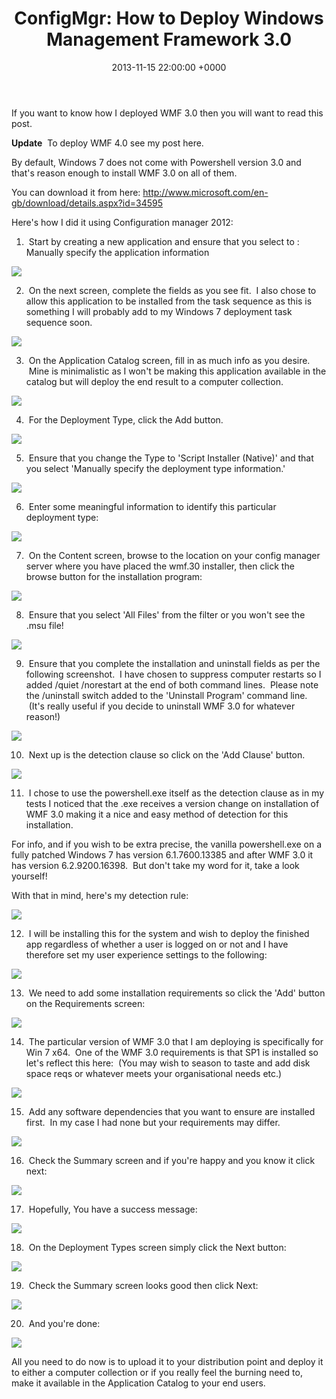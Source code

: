 ﻿---
layout: post
title:  "ConfigMgr: How to Deploy Windows Management Framework 3.0"
date:   2013-11-15 22:00:00 +0000
categories: ConfigMgr
tags: [configmgr, wmf]
---

If you want to know how I deployed WMF 3.0 then you will want to read this post.

**Update**  To deploy WMF 4.0 see my post here.

By default, Windows 7 does not come with Powershell version 3.0 and that's reason enough to install WMF 3.0 on all of them.

You can download it from here: http://www.microsoft.com/en-gb/download/details.aspx?id=34595

Here's how I did it using Configuration manager 2012:

1.  Start by creating a new application and ensure that you select to : Manually specify the application information

![](/assets/images/wmf3/11.png)


2.  On the next screen, complete the fields as you see fit.  I also chose to allow this application to be installed from the task sequence as this is something I will probably add to my Windows 7 deployment task sequence soon.

![](/assets/images/wmf3/21.png)


3.  On the Application Catalog screen, fill in as much info as you desire.  Mine is minimalistic as I won't be making this application available in the catalog but will deploy the end result to a computer collection.

![](/assets/images/wmf3/32.png)

4.  For the Deployment Type, click the Add button.

![](/assets/images/wmf3/41.png)

5.  Ensure that you change the Type to 'Script Installer (Native)' and that you select 'Manually specify the deployment type information.'

![](/assets/images/wmf3/51.png)

6.  Enter some meaningful information to identify this particular deployment type:

![](/assets/images/wmf3/61.png)

7.  On the Content screen, browse to the location on your config manager server where you have placed the wmf.30 installer, then click the browse button for the installation program:

![](/assets/images/wmf3/7.png)

8.  Ensure that you select 'All Files' from the filter or you won't see the .msu file!

![](/assets/images/wmf3/81.png)

9.  Ensure that you complete the installation and uninstall fields as per the following screenshot.  I have chosen to suppress computer restarts so I added /quiet /norestart at the end of both command lines.  Please note the /uninstall switch added to the 'Uninstall Program' command line.  (It's really useful if you decide to uninstall WMF 3.0 for whatever reason!)

![](/assets/images/wmf3/9.png)


10.  Next up is the detection clause so click on the 'Add Clause' button.

![](/assets/images/wmf3/10.png)

11.  I chose to use the powershell.exe itself as the detection clause as in my tests I noticed that the .exe receives a version change on installation of WMF 3.0 making it a nice and easy method of detection for this installation.

For info, and if you wish to be extra precise, the vanilla powershell.exe on a fully patched Windows 7 has version 6.1.7600.13385 and after WMF 3.0 it has version 6.2.9200.16398.  But don't take my word for it, take a look yourself!

With that in mind, here's my detection rule:

![](/assets/images/wmf3/111.png)

12.  I will be installing this for the system and wish to deploy the finished app regardless of whether a user is logged on or not and I have therefore set my user experience settings to the following:

![](/assets/images/wmf3/12.png)

13.  We need to add some installation requirements so click the 'Add' button on the Requirements screen:

![](/assets/images/wmf3/13.png)

14.  The particular version of WMF 3.0 that I am deploying is specifically for Win 7 x64.  One of the WMF 3.0 requirements is that SP1 is installed so let's reflect this here:  (You may wish to season to taste and add disk space reqs or whatever meets your organisational needs etc.)

![](/assets/images/wmf3/14.png)

15.  Add any software dependencies that you want to ensure are installed first.  In my case I had none but your requirements may differ.

![](/assets/images/wmf3/15.png)

16.  Check the Summary screen and if you're happy and you know it click next:

![](/assets/images/wmf3/16.png)

17.  Hopefully, You have a success message:

![](/assets/images/wmf3/17.png)

18.  On the Deployment Types screen simply click the Next button:

![](/assets/images/wmf3/18.png)

19.  Check the Summary screen looks good then click Next:

![](/assets/images/wmf3/19.png)

20.  And you're done:

![](/assets/images/wmf3/20.png)

All you need to do now is to upload it to your distribution point and deploy it to either a computer collection or if you really feel the burning need to, make it available in the Application Catalog to your end users.